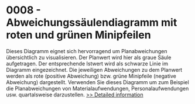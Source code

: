 # 0008 - Abweichungssäulendiagramm mit roten und grünen Minipfeilen
Dieses Diagramm eignet sich hervorragend um Planabweichungen übersichtlich zu visualisieren. Der Planwert wird hier als graue Säule aufgetragen. Der entsprechende Istwert wird als schwarze Linie im Diagramm eingezeichnet. Die jeweiligen Abweichungen zu dem Planwert werden als rote (positive Abweichung) bzw. grüne Minipfeile (negative Abweichung) dargestellt. Verwenden Sie dieses Diagramm um zum Beispiel die Planabweichungen von Materialaufwendungen, Personalaufwendungen usw. quartalsweise darzustellen.
[>> Detailed information](https://secure.shareit.com/shareit/product.html?productid=300639757&affiliateid=200057808)